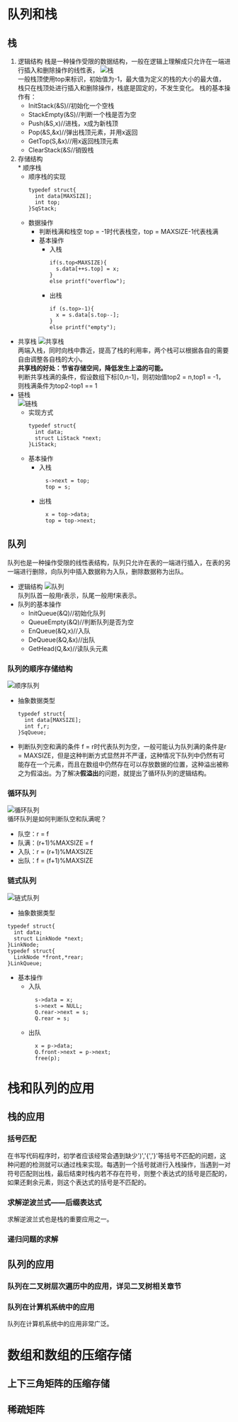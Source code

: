 # 队列和栈
## 栈
  1. 逻辑结构
    栈是一种操作受限的数据结构，一般在逻辑上理解成只允许在一端进行插入和删除操作的线性表，
    ![栈](http://d.hiphotos.baidu.com/zhidao/pic/item/b3b7d0a20cf431adb8858b624936acaf2edd9812.jpg)  
    一般栈顶使用top来标识，初始值为-1，最大值为定义的栈的大小的最大值，栈只在栈顶处进行插入和删除操作，栈底是固定的，不发生变化。
    栈的基本操作有：  
      * InitStack(&S)//初始化一个空栈
      * StackEmpty(&S)//判断一个栈是否为空
      * Push(&S,x)//进栈，x成为新栈顶
      * Pop(&S,&x)//弹出栈顶元素，并用x返回
      * GetTop(S,&x)//用x返回栈顶元素
      * ClearStack(&S//销毁栈
  2. 存储结构  
    * 顺序栈
      * 顺序栈的实现
        ```
        typedef struct{
          int data[MAXSIZE];
          int top;
        }SqStack;
        ```
      * 数据操作
        * 判断栈满和栈空
          top = -1时代表栈空，top = MAXSIZE-1代表栈满
        * 基本操作
          * 入栈
            ```
            if(s.top<MAXSIZE){
              s.data[++s.top] = x;
            }
            else printf("overflow");
            ```
          * 出栈
            ```
            if (s.top>-1){
              x = s.data[s.top--];
            }
            else printf("empty");
            ```
   * 共享栈
      ![共享栈](http://images2015.cnblogs.com/blog/793218/201603/793218-20160308190357475-1215887723.png)  
      两端入栈，同时向栈中靠近，提高了栈的利用率，两个栈可以根据各自的需要自由调整各自栈的大小。  
     **共享栈的好处：节省存储空间，降低发生上溢的可能。**  
       判断共享栈满的条件，假设数组下标[0,n-1]，则初始值top2 = n,top1 = -1，则栈满条件为top2-top1 == 1
   * 链栈  
      ![链栈](http://images0.cnblogs.com/blog/521482/201308/05153510-c0c27dc2f65249c5b9507e53b76536c5.gif)   
     * 实现方式
        ```
        typedef struct{
          int data;
          struct LiStack *next;
        }LiStack;
        ```
      * 基本操作
        * 入栈
          ```
            s->next = top;
            top = s;
          ```
        * 出栈
          ```
            x = top->data;
            top = top->next;
          ```
## 队列
  队列也是一种操作受限的线性表结构，队列只允许在表的一端进行插入，在表的另一端进行删除，向队列中插入数据称为入队，删除数据称为出队。
  * 逻辑结构
    ![队列](http://images0.cnblogs.com/blog/521482/201308/05153631-a0db7f1197af4562b31d5b49edadf7ec.gif)  
    队列队首一般用r表示，队尾一般用f来表示。
  * 队列的基本操作
    * InitQueue(&Q)//初始化队列
    * QueueEmpty(&Q)//判断队列是否为空
    * EnQueue(&Q,x)//入队
    * DeQueue(&Q,&x)//出队
    * GetHead(Q,&x)//读队头元素
### 队列的顺序存储结构
  ![顺序队列](http://img5.imgtn.bdimg.com/it/u=710522110,2753621101&fm=26&gp=0.jpg)  
  * 抽象数据类型
    ```
    typedef struct{
      int data[MAXSIZE];
      int f,r;
    }SqQueue;
    ```
  * 判断队列空和满的条件
    f = r时代表队列为空，一般可能认为队列满的条件是r = MAXSIZE，但是这种判断方式显然并不严谨，这种情况下队列中仍然有可能存在一个元素，而且在数组中仍然存在可以存放数据的位置，这种溢出被称之为假溢出。为了解决**假溢出**的问题，就提出了循环队列的逻辑结构。
### 循环队列
  ![循环队列](http://img.qqzhi.com/upload/img_5_5623009D3249140794_23.jpg)  
  循环队列是如何判断队空和队满呢？
  * 队空：r = f
  * 队满：(r+1)%MAXSIZE = f
  * 入队：r = (r+1)%MAXSIZE
  * 出队：f = (f+1)%MAXSIZE
### 链式队列
  ![链式队列](http://p.ananas.chaoxing.com/star/1024_0/1388476971021bnnye.jpg)  
  * 抽象数据类型
  ```
  typedef struct{
    int data;
    struct LinkNode *next;
  }LinkNode;
  typedef struct{
    LinkNode *front,*rear;
  }LinkQueue;
  ```
  * 基本操作
    * 入队
      ```
        s->data = x;
        s->next = NULL;
        Q.rear->next = s;
        Q.rear = s;
      ```
    * 出队
      ```
        x = p->data;
        Q.front->next = p->next;
        free(p);
      ```
# 栈和队列的应用
  ## 栈的应用
  ### 括号匹配  
  在书写代码程序时，初学者应该经常会遇到缺少')','{','}'等括号不匹配的问题，这种问题的检测就可以通过栈来实现。每遇到一个括号就进行入栈操作，当遇到一对符号匹配则出栈，最后结束时栈内若不存在符号，则整个表达式的括号是匹配的，如果还剩余元素，则这个表达式的括号是不匹配的。
  ### 求解逆波兰式——后缀表达式
  求解逆波兰式也是栈的重要应用之一。
  ### 递归问题的求解
  ## 队列的应用
  ### 队列在二叉树层次遍历中的应用，详见二叉树相关章节
  ### 队列在计算机系统中的应用
  队列在计算机系统中的应用非常广泛。
# 数组和数组的压缩存储
  
## 上下三角矩阵的压缩存储
## 稀疏矩阵
